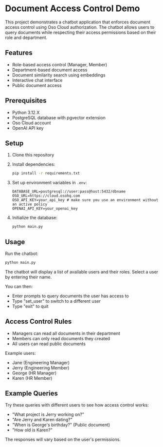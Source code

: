 # Document Access Control Demo

This project demonstrates a chatbot application that enforces document access control using Oso Cloud authorization. The chatbot allows users to query documents while respecting their access permissions based on their role and department.

## Features

- Role-based access control (Manager, Member)
- Department-based document access
- Document similarity search using embeddings
- Interactive chat interface
- Public document access

## Prerequisites

- Python 3.12.X
- PostgreSQL database with pgvector extension
- Oso Cloud account
- OpenAI API key

## Setup

1. Clone this repository

2. Install dependencies:
   ```bash
   pip install -r requirements.txt
   ```

3. Set up environment variables in `.env`:
   ```
   DATABASE_URL=postgresql://user:pass@host:5432/dbname
   OSO_URL=https://cloud.osohq.com
   OSO_API_KEY=your_api_key # make sure you use an environment without an active policy
   OPENAI_API_KEY=your_openai_key
   ```

4. Initialize the database:
   ```bash
   python main.py
   ```

## Usage

Run the chatbot:
   ```bash
   python main.py
   ```

The chatbot will display a list of available users and their roles. Select a user by entering their name.

You can then:
- Enter prompts to query documents the user has access to
- Type "set_user" to switch to a different user
- Type "exit" to quit

## Access Control Rules

- Managers can read all documents in their department
- Members can only read documents they created
- All users can read public documents

Example users:
- Jane (Engineering Manager)
- Jerry (Engineering Member) 
- George (HR Manager)
- Karen (HR Member)

## Example Queries

Try these queries with different users to see how access control works:

- "What project is Jerry working on?"
- "Are Jerry and Karen dating?"
- "When is George's birthday?" (Public document)
- "How old is Karen?"

The responses will vary based on the user's permissions.
